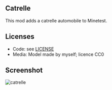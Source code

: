 ## Catrelle

This mod adds a catrelle automobile to Minetest.

## Licenses
- Code: see [LICENSE](/LICENSE)
- Media: Model made by myself; licence CC0

## Screenshot
![catrelle](/automobiles_catrelle/screenshot.jpg)
